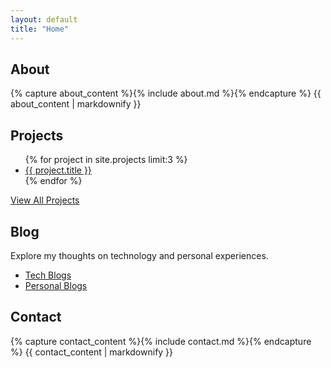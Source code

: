 ```yaml
---
layout: default
title: "Home"
---
```


<div class="container">

  <section id="about" class="card">
      <h2>About</h2>
          {% capture about_content %}{% include about.md %}{% endcapture %}
          {{ about_content | markdownify }}
  </section>

  <section id="projects" class="card">
      <h2>Projects</h2>
          <ul>
              {% for project in site.projects limit:3 %}
                  <li><a href="{{ project.url }}">{{ project.title }}</a></li>
              {% endfor %}
          </ul>
      <p><a href="/projects">View All Projects</a></p>
  </section>

  <section id="blog" class="card">
      <h2>Blog</h2>
      <p>Explore my thoughts on technology and personal experiences.</p>
      <ul>
          <li><a href="blog/tech">Tech Blogs</a></li>
          <li><a href="blog/personal">Personal Blogs</a></li>
      </ul>
  </section>

  <section id="contact" class="card">
      <h2>Contact</h2>
          {% capture contact_content %}{% include contact.md %}{% endcapture %}
          {{ contact_content | markdownify }}
  </section>

</div>
